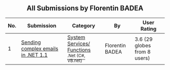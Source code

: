 ﻿<div align="center">

## All Submissions by Florentin BADEA

</div>

No.  | Submission | Category | By   | User Rating
---- | ---------- | -------- | ---- | -----------
1 | [Sending complex emails in \.NET 1\.1<br />](https://github.com/Planet-Source-Code/florentin-badea-sending-complex-emails-in-net-1-1__10-4550) | [System Services/ Functions<br /><sup>.Net (C#, VB.net)</sup>](../ByCategory/system-services-functions__10-23.md) | Florentin BADEA | 3.6 (29 globes from 8 users)

